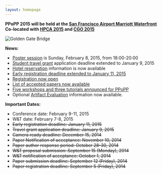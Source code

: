 ```yaml
---
layout: homepage
---
```


**PPoPP 2015 will be held at the [San Francisco Airport Marriott Waterfront](http://www.marriott.com/hotels/travel/sfobg-san-francisco-airport-marriott-waterfront)**  
**Co-located with [HPCA 2015](http://darksilicon.org/hpca/) and [CGO 2015](http://cgo.org/cgo2015/)**

![Golden Gate Bridge](../images/golden-gate.jpg)


**News:**


* [Poster session](../program/index.html#posters) is Sunday, February 8, 2015, from 18:00-20:00
* [Student travel grant](../travel-grant) application deadline extended to January 9, 2015
* [Hotel reservation](../hotel) information is now available
* [Early registration deadline extended to January 11, 2015](../registration)
* [Registration now open](../registration)
* [List of accepted papers now available](../program)
* [Five workshops and three tutorials announced for PPoPP](../workshops)
* Optional [Artifact Evaluation](http://ctuning.org/cm/wiki/index.php?title=Reproducibility:AE:PPoPP2015) information now available.

**Important Dates:**  

* Conference date: February 9-11, 2015  
* W&T date: February 7-8, 2015  
* <s>Early registration deadline: January 11, 2015</s>
* <s> Travel grant application deadline: January 9, 2015</s>
* <s>Camera ready deadline: December 15, 2014</s>
* <s>Paper Notification of acceptance: November 10, 2014  
* <s>Paper author response period: October 28-30, 2014</s>
* <s>W&T proposal submission: September 15 (Monday), 2014</s> 
* <s>W&T notification of acceptance: October 1, 2014</s>
* <s>Paper submission deadline: September 12 (Friday), 2014</s>
* <s>Paper registration deadline: September 5 (Friday), 2014</s>
